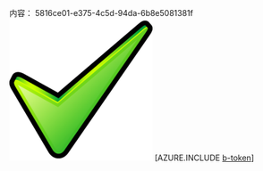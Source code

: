 内容： 5816ce01-e375-4c5d-94da-6b8e5081381f![图像](322fa990-fcfb-41a7-b2ac-3721d2cf61ab.png)
[AZURE.INCLUDE [b-token](18e0fd65-922a-4401-aa74-0e0800850642.md)]
